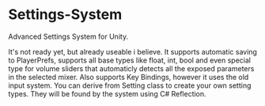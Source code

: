 # Settings-System

 Advanced Settings System for Unity.
 
 It's not ready yet, but already useable i believe. It supports automatic saving to PlayerPrefs, supports all base types like float, int, bool and even special type for volume sliders that automaticly detects all the exposed parameters in the selected mixer. Also supports Key Bindings, however it uses the old input system. 
  You can derive from Setting<T> class to create your own setting types. They will be found by the system using C# Reflection.
